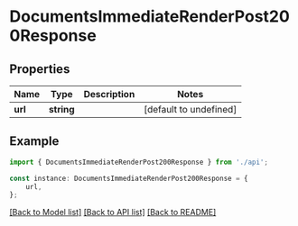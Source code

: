 # DocumentsImmediateRenderPost200Response


## Properties

Name | Type | Description | Notes
------------ | ------------- | ------------- | -------------
**url** | **string** |  | [default to undefined]

## Example

```typescript
import { DocumentsImmediateRenderPost200Response } from './api';

const instance: DocumentsImmediateRenderPost200Response = {
    url,
};
```

[[Back to Model list]](../README.md#documentation-for-models) [[Back to API list]](../README.md#documentation-for-api-endpoints) [[Back to README]](../README.md)

